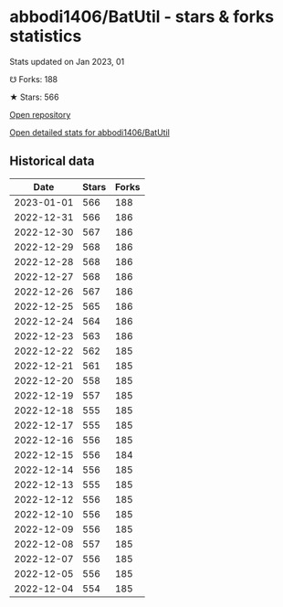 # abbodi1406/BatUtil - stars & forks statistics

Stats updated on Jan 2023, 01

☋ Forks: 188

★ Stars: 566

[Open repository](https://github.com/abbodi1406/BatUtil)

[Open detailed stats for abbodi1406/BatUtil](https://reviewgithub.com/rep/abbodi1406/BatUtil)

## Historical data
| Date | Stars | Forks |
|------|-------|-------|
| 2023-01-01 | 566 | 188 | 
| 2022-12-31 | 566 | 186 | 
| 2022-12-30 | 567 | 186 | 
| 2022-12-29 | 568 | 186 | 
| 2022-12-28 | 568 | 186 | 
| 2022-12-27 | 568 | 186 | 
| 2022-12-26 | 567 | 186 | 
| 2022-12-25 | 565 | 186 | 
| 2022-12-24 | 564 | 186 | 
| 2022-12-23 | 563 | 186 | 
| 2022-12-22 | 562 | 185 | 
| 2022-12-21 | 561 | 185 | 
| 2022-12-20 | 558 | 185 | 
| 2022-12-19 | 557 | 185 | 
| 2022-12-18 | 555 | 185 | 
| 2022-12-17 | 555 | 185 | 
| 2022-12-16 | 556 | 185 | 
| 2022-12-15 | 556 | 184 | 
| 2022-12-14 | 556 | 185 | 
| 2022-12-13 | 555 | 185 | 
| 2022-12-12 | 556 | 185 | 
| 2022-12-10 | 556 | 185 | 
| 2022-12-09 | 556 | 185 | 
| 2022-12-08 | 557 | 185 | 
| 2022-12-07 | 556 | 185 | 
| 2022-12-05 | 556 | 185 | 
| 2022-12-04 | 554 | 185 | 

